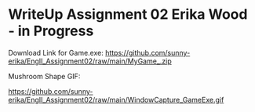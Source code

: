 # WriteUp Assignment 02 Erika Wood - in Progress

Download Link for Game.exe: https://github.com/sunny-erika/EngII_Assignment02/raw/main/MyGame_.zip

Mushroom Shape GIF: 

https://github.com/sunny-erika/EngII_Assignment02/raw/main/WindowCapture_GameExe.gif
